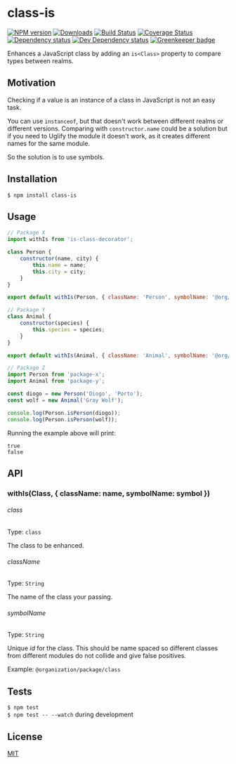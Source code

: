 # class-is

[![NPM version][npm-image]][npm-url] [![Downloads][downloads-image]][npm-url] [![Build Status][travis-image]][travis-url] [![Coverage Status][codecov-image]][codecov-url] [![Dependency status][david-dm-image]][david-dm-url] [![Dev Dependency status][david-dm-dev-image]][david-dm-dev-url] [![Greenkeeper badge][greenkeeper-image]][greenkeeper-url]

[npm-url]:https://npmjs.org/package/class-is
[downloads-image]:http://img.shields.io/npm/dm/class-is.svg
[npm-image]:http://img.shields.io/npm/v/class-is.svg
[travis-url]:https://travis-ci.org/moxystudio/js-class-is
[travis-image]:http://img.shields.io/travis/moxystudio/js-class-is/master.svg
[codecov-url]:https://codecov.io/gh/moxystudio/js-class-is
[codecov-image]:https://img.shields.io/codecov/c/github/moxystudio/js-class-is/master.svg
[david-dm-url]:https://david-dm.org/moxystudio/js-class-is
[david-dm-image]:https://img.shields.io/david/moxystudio/js-class-is.svg
[david-dm-dev-url]:https://david-dm.org/moxystudio/js-class-is?type=dev
[david-dm-dev-image]:https://img.shields.io/david/dev/moxystudio/js-class-is.svg
[greenkeeper-image]:https://badges.greenkeeper.io/moxystudio/js-class-is.svg
[greenkeeper-url]:https://greenkeeper.io/

Enhances a JavaScript class by adding an `is<Class>` property to compare types between realms.

## Motivation

Checking if a value is an instance of a class in JavaScript is not an easy task.

You can use `instanceof`, but that doesn't work between different realms or different versions. Comparing with `constructor.name` could be a solution but if you need to Uglify the module it doesn't work, as it creates different names for the same module.

So the solution is to use symbols.

## Installation

`$ npm install class-is`

## Usage

```js
// Package X
import withIs from 'is-class-decorator';

class Person {
    constructor(name, city) {
        this.name = name;
        this.city = city;
    }
}

export default withIs(Person, { className: 'Person', symbolName: '@org/package-x/person' });

// Package Y
class Animal {
    constructor(species) {
        this.species = species;
    }
}

export default withIs(Animal, { className: 'Animal', symbolName: '@org/package-y/animal' });

// Package Z
import Person from 'package-x';
import Animal from 'package-y';

const diogo = new Person('Diogo', 'Porto');
const wolf = new Animal('Gray Wolf');

console.log(Person.isPerson(diogo));
console.log(Person.isPerson(wolf));
```

Running the example above will print:

```
true
false
```

## API

### withIs(Class, { className: name, symbolName: symbol })

###### class

Type: `class`

The class to be enhanced.

###### className

Type: `String`

The name of the class your passing.

###### symbolName

Type: `String`

Unique *id* for the class. This should be name spaced so different classes from different modules do not collide and give false positives.

Example: `@organization/package/class`

## Tests

`$ npm test`   
`$ npm test -- --watch` during development


## License

[MIT](http://www.opensource.org/licenses/mit-license.php)
